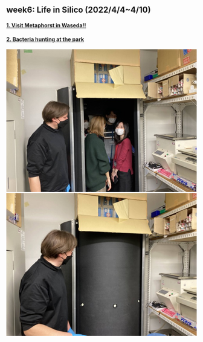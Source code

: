 ## week6: Life in Silico (2022/4/4~4/10)

####  [1. Visit Metaphorst in Waseda!!](1/1.md)

####  [2. Bacteria hunting at the park](2/2.md)

<img wiwdth="150" alt="img" src="images/IMG_4301.HEIC"><img wiwdth="150" alt="img" src="images/IMG_4302.HEIC">
